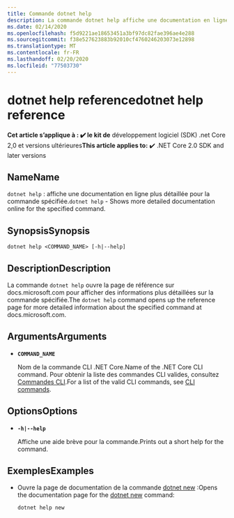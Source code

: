 ```yaml
---
title: Commande dotnet help
description: La commande dotnet help affiche une documentation en ligne plus détaillée pour la commande spécifiée.
ms.date: 02/14/2020
ms.openlocfilehash: f5d9221ae18653451a3bf97dc82fae396ae4e288
ms.sourcegitcommit: f38e527623883b92010cf4760246203073e12898
ms.translationtype: MT
ms.contentlocale: fr-FR
ms.lasthandoff: 02/20/2020
ms.locfileid: "77503730"
---
```

# <a name="dotnet-help-reference"></a><span data-ttu-id="66a52-103">dotnet help reference</span><span class="sxs-lookup"><span data-stu-id="66a52-103">dotnet help reference</span></span>

<span data-ttu-id="66a52-104">**Cet article s’applique à : ✔️ le kit de** développement logiciel (SDK) .net Core 2,0 et versions ultérieures</span><span class="sxs-lookup"><span data-stu-id="66a52-104">**This article applies to:** ✔️ .NET Core 2.0 SDK and later versions</span></span>

## <a name="name"></a><span data-ttu-id="66a52-105">Name</span><span class="sxs-lookup"><span data-stu-id="66a52-105">Name</span></span>

<span data-ttu-id="66a52-106">`dotnet help` : affiche une documentation en ligne plus détaillée pour la commande spécifiée.</span><span class="sxs-lookup"><span data-stu-id="66a52-106">`dotnet help` - Shows more detailed documentation online for the specified command.</span></span>

## <a name="synopsis"></a><span data-ttu-id="66a52-107">Synopsis</span><span class="sxs-lookup"><span data-stu-id="66a52-107">Synopsis</span></span>

`dotnet help <COMMAND_NAME> [-h|--help]`

## <a name="description"></a><span data-ttu-id="66a52-108">Description</span><span class="sxs-lookup"><span data-stu-id="66a52-108">Description</span></span>

<span data-ttu-id="66a52-109">La commande `dotnet help` ouvre la page de référence sur docs.microsoft.com pour afficher des informations plus détaillées sur la commande spécifiée.</span><span class="sxs-lookup"><span data-stu-id="66a52-109">The `dotnet help` command opens up the reference page for more detailed information about the specified command at docs.microsoft.com.</span></span>

## <a name="arguments"></a><span data-ttu-id="66a52-110">Arguments</span><span class="sxs-lookup"><span data-stu-id="66a52-110">Arguments</span></span>

- **`COMMAND_NAME`**

  <span data-ttu-id="66a52-111">Nom de la commande CLI .NET Core.</span><span class="sxs-lookup"><span data-stu-id="66a52-111">Name of the .NET Core CLI command.</span></span> <span data-ttu-id="66a52-112">Pour obtenir la liste des commandes CLI valides, consultez [Commandes CLI](index.md#cli-commands).</span><span class="sxs-lookup"><span data-stu-id="66a52-112">For a list of the valid CLI commands, see [CLI commands](index.md#cli-commands).</span></span>

## <a name="options"></a><span data-ttu-id="66a52-113">Options</span><span class="sxs-lookup"><span data-stu-id="66a52-113">Options</span></span>

- **`-h|--help`**

  <span data-ttu-id="66a52-114">Affiche une aide brève pour la commande.</span><span class="sxs-lookup"><span data-stu-id="66a52-114">Prints out a short help for the command.</span></span>

## <a name="examples"></a><span data-ttu-id="66a52-115">Exemples</span><span class="sxs-lookup"><span data-stu-id="66a52-115">Examples</span></span>

- <span data-ttu-id="66a52-116">Ouvre la page de documentation de la commande [dotnet new](dotnet-new.md) :</span><span class="sxs-lookup"><span data-stu-id="66a52-116">Opens the documentation page for the [dotnet new](dotnet-new.md) command:</span></span>

  ```dotnetcli
  dotnet help new
  ```
